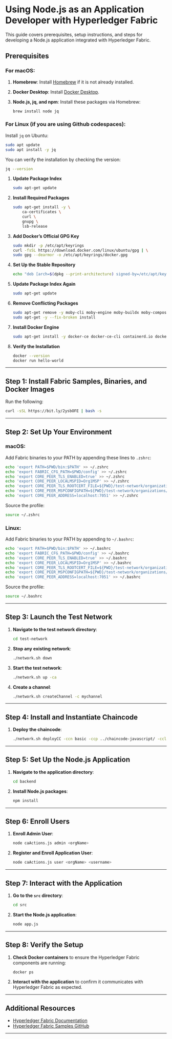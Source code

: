 # **Using Node.js as an Application Developer with Hyperledger Fabric**

This guide covers prerequisites, setup instructions, and steps for developing a Node.js application integrated with Hyperledger Fabric.

## Prerequisites

### For macOS:

1. **Homebrew**: Install [Homebrew](https://brew.sh) if it is not already installed.
2. **Docker Desktop**: Install [Docker Desktop](https://www.docker.com/products/docker-desktop).
3. **Node.js, jq, and npm**: Install these packages via Homebrew:

   ```sh
   brew install node jq
   ```

### For Linux (if you are using Github codespaces):

Install `jq` on Ubuntu:

```bash
sudo apt update
sudo apt install -y jq
```

You can verify the installation by checking the version:

```bash
jq --version
```

1. **Update Package Index**

   ```bash
   sudo apt-get update
   ```

2. **Install Required Packages**

   ```bash
   sudo apt-get install -y \
       ca-certificates \
       curl \
       gnupg \
       lsb-release
   ```

3. **Add Docker’s Official GPG Key**

   ```bash
   sudo mkdir -p /etc/apt/keyrings
   curl -fsSL https://download.docker.com/linux/ubuntu/gpg | \
   sudo gpg --dearmor -o /etc/apt/keyrings/docker.gpg
   ```

4. **Set Up the Stable Repository**

   ```bash
   echo "deb [arch=$(dpkg --print-architecture) signed-by=/etc/apt/keyrings/docker.gpg] https://download.docker.com/linux/ubuntu $(lsb_release -cs) stable" | sudo tee /etc/apt/sources.list.d/docker.list > /dev/null
   ```

5. **Update Package Index Again**

   ```bash
   sudo apt-get update
   ```

6. **Remove Conflicting Packages**

   ```bash
   sudo apt-get remove -y moby-cli moby-engine moby-buildx moby-compose moby-containerd moby-runc moby-tini
   sudo apt-get -y --fix-broken install
   ```

7. **Install Docker Engine**

   ```bash
   sudo apt-get install -y docker-ce docker-ce-cli containerd.io docker-buildx-plugin docker-compose-plugin
   ```

8. **Verify the Installation**

   ```bash
   docker --version
   docker run hello-world
   ```

---

## Step 1: Install Fabric Samples, Binaries, and Docker Images

Run the following:

```sh
curl -sSL https://bit.ly/2ysbOFE | bash -s
```

---

## Step 2: Set Up Your Environment

### macOS:

Add Fabric binaries to your PATH by appending these lines to `.zshrc`:

```sh
echo 'export PATH=$PWD/bin:$PATH' >> ~/.zshrc
echo 'export FABRIC_CFG_PATH=$PWD/config' >> ~/.zshrc
echo 'export CORE_PEER_TLS_ENABLED=true' >> ~/.zshrc
echo 'export CORE_PEER_LOCALMSPID=Org1MSP' >> ~/.zshrc
echo 'export CORE_PEER_TLS_ROOTCERT_FILE=${PWD}/test-network/organizations/peerOrganizations/org1.example.com/tlsca/tlsca.org1.example.com-cert.pem' >> ~/.zshrc
echo 'export CORE_PEER_MSPCONFIGPATH=${PWD}/test-network/organizations/peerOrganizations/org1.example.com/users/Admin@org1.example.com/msp' >> ~/.zshrc
echo 'export CORE_PEER_ADDRESS=localhost:7051' >> ~/.zshrc
```

Source the profile:

```sh
source ~/.zshrc
```

### Linux:

Add Fabric binaries to your PATH by appending to `~/.bashrc`:

```sh
echo 'export PATH=$PWD/bin:$PATH' >> ~/.bashrc
echo 'export FABRIC_CFG_PATH=$PWD/config' >> ~/.bashrc
echo 'export CORE_PEER_TLS_ENABLED=true' >> ~/.bashrc
echo 'export CORE_PEER_LOCALMSPID=Org1MSP' >> ~/.bashrc
echo 'export CORE_PEER_TLS_ROOTCERT_FILE=${PWD}/test-network/organizations/peerOrganizations/org1.example.com/tlsca/tlsca.org1.example.com-cert.pem' >> ~/.bashrc
echo 'export CORE_PEER_MSPCONFIGPATH=${PWD}/test-network/organizations/peerOrganizations/org1.example.com/users/Admin@org1.example.com/msp' >> ~/.bashrc
echo 'export CORE_PEER_ADDRESS=localhost:7051' >> ~/.bashrc
```

Source the profile:

```sh
source ~/.bashrc
```

---

## Step 3: Launch the Test Network

1. **Navigate to the test network directory**:

   ```sh
   cd test-network
   ```

2. **Stop any existing network**:

   ```sh
   ./network.sh down
   ```

3. **Start the test network**:

   ```sh
   ./network.sh up -ca
   ```

4. **Create a channel**:

   ```sh
   ./network.sh createChannel -c mychannel
   ```

---

## Step 4: Install and Instantiate Chaincode

1. **Deploy the chaincode**:

   ```sh
   ./network.sh deployCC -ccn basic -ccp ../chaincode-javascript/ -ccl javascript
   ```

---

## Step 5: Set Up the Node.js Application

1. **Navigate to the application directory**:

   ```sh
   cd backend
   ```

2. **Install Node.js packages**:

   ```sh
   npm install
   ```

---

## Step 6: Enroll Users

1. **Enroll Admin User**:

   ```bash
   node caActions.js admin <orgName>
   ```

2. **Register and Enroll Application User**:

   ```bash
   node caActions.js user <orgName> <username>
   ```

---

## Step 7: Interact with the Application

1. **Go to the `src` directory**:

   ```bash
   cd src
   ```

2. **Start the Node.js application**:

   ```bash
   node app.js
   ```

---

## Step 8: Verify the Setup

1. **Check Docker containers** to ensure the Hyperledger Fabric components are running:

   ```sh
   docker ps
   ```

2. **Interact with the application** to confirm it communicates with Hyperledger Fabric as expected.

---

## Additional Resources

- [Hyperledger Fabric Documentation](https://hyperledger-fabric.readthedocs.io/en/release-2.2/)
- [Hyperledger Fabric Samples GitHub](https://github.com/hyperledger/fabric-samples)

---